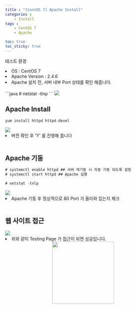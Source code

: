 ```yaml
---
title : "[CentOS 7] Apache Install"
categories : 
    - Install 
tags :
    - CentOS 7
    - Apache

toc: true
toc_sticky: true
---
```



테스트 환경<br>
<li>OS : CentOS 7</li>
<li>Apache Version : 2.4.6</li>
<li>Apache 설치 전, 서버 내부 Port 상태를 확인 해줍니다.</li><br>
```java
# netstat -tlnp
```
<img src="https://github.com/hyundo0630/hyundo0630.github.io/blob/main/images/Apache%20Install/CentOS7%20netstat.png?raw=true">

## Apache Install
```java
yum install httpd httpd-devel
```
<img src="https://github.com/hyundo0630/hyundo0630.github.io/blob/main/images/Apache%20Install/CentOS7%20Install%20%EB%B2%84%EC%A0%84%20%EC%B2%B4%ED%81%AC.png?raw=true">
<br>
<li>버전 확인 후 'Y' 를 진행해 줍니다</li>
<br>

## Apache 기동

```java
# systemctl enable httpd ## 서버 재기동 시 자동 기동 되도록 설정
# systemctl start httpd ## Apache 실행
```

```java
# netstat -tnlp
```

<img src="https://github.com/hyundo0630/hyundo0630.github.io/blob/main/images/Apache%20Install/CentOS7%2080%20Port.png?raw=true">
<li>Apache 기동 후 정상적으로 80 Port 가 올라와 있는지 체크</li>
<br>

## 웹 사이트 접근
<img src="https://github.com/hyundo0630/hyundo0630.github.io/blob/main/images/Apache%20Install/apache%20test%20page.png?raw=true">
<li> 위와 같이 Testing Page 가 접근이 되면 성공입니다.</li>
<div style="text-align:center;">
<img src="https://github.com/hyundo0630/hyundo0630.github.io/blob/main/images/%EA%B0%90%EC%82%AC%ED%95%A9%EB%8B%88%EB%8B%A4.gif?raw=true" width="200" height="200">
</div>
